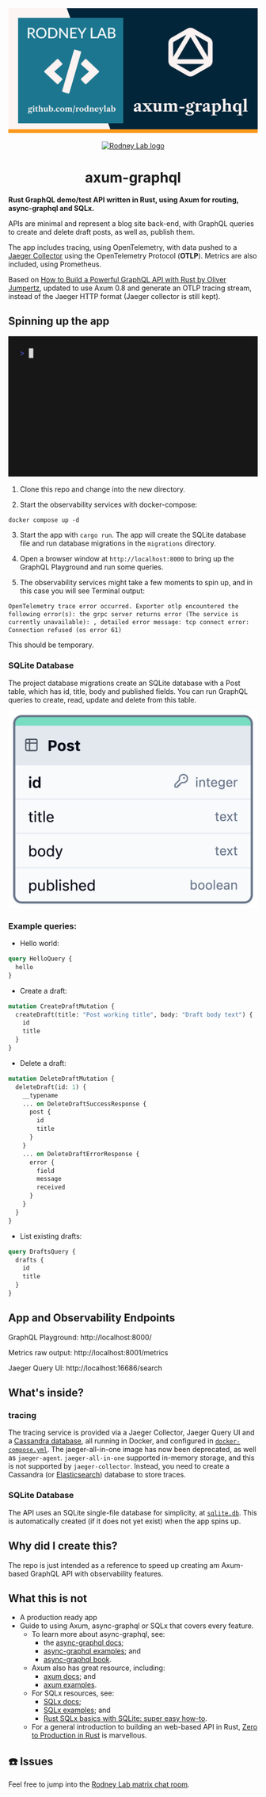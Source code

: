 <img src="./images/rodneylab-github-axum-graphql.png" alt="Rodney Lab Axum Graph Q L Git Hub banner" />

<p align="center">
  <a aria-label="Open Rodney Lab site" href="https://rodneylab.com" rel="nofollow no:w
  opener noreferrer">
    <img alt="Rodney Lab logo" src="https://rodneylab.com/assets/icon.png" width="60" />
  </a>
</p>
<h1 align="center">
  axum-graphql
</h1>

**Rust GraphQL demo/test API written in Rust, using Axum for routing, async-graphql and SQLx.**

APIs are minimal and represent a blog site back-end, with GraphQL queries to create and delete draft posts, as well as, publish them.

The app includes tracing, using OpenTelemetry, with data pushed to a [Jaeger Collector](https://www.jaegertracing.io/docs/1.62/deployment/#collectors) using the OpenTelemetry Protocol (**OTLP**). Metrics are also included, using Prometheus.

Based on [How to Build a Powerful GraphQL API with Rust by Oliver Jumpertz](https://oliverjumpertz.com/blog/how-to-build-a-powerful-graphql-api-with-rust/), updated to use Axum 0.8 and generate an OTLP tracing stream, instead of the Jaeger HTTP format (Jaeger collector is still kept).

## Spinning up the app

<img src="./images/usage.gif" alt="Terminal animation shows the user entering the following command: cargo run. Then the code compiles and server starts.  Status messages inform that Metrics service is listening on 127.0.0.1:8001, Migrations were run successfully, and Main app service is listening on 127.0.0.1:8000" />

1. Clone this repo and change into the new directory.

2. Start the observability services with docker-compose:

```shell
docker compose up -d
```

3. Start the app with `cargo run`. The app will create the SQLite database file and run database migrations in the `migrations` directory.

4. Open a browser window at `http://localhost:8000` to bring up the GraphQL Playground and run some queries.

5. The observability services might take a few moments to spin up, and in this case you will see Terminal output:

```shell
OpenTelemetry trace error occurred. Exporter otlp encountered the following error(s): the grpc server returns error (The service is currently unavailable): , detailed error message: tcp connect error: Connection refused (os error 61)
```

This should be temporary.

### SQLite Database

The project database migrations create an SQLite database with a Post table,
which has id, title, body and published fields. You can run GraphQL queries to
create, read, update and delete from this table.

<img src="./images/axum-graphql-sqlite-db-post-table.png" alt="Diagram representing database table.  The heading reads `Post`.  Below, the table columns, with associated type is listed: id (integer), title (text), body (text) and published (boolean).  A key icon appears within in the id column data, indicating id is a database primary key." />

### Example queries:

- Hello world:

```graphql
query HelloQuery {
  hello
}
```

- Create a draft:

```graphql
mutation CreateDraftMutation {
  createDraft(title: "Post working title", body: "Draft body text") {
    id
    title
  }
}
```

- Delete a draft:

```graphql
mutation DeleteDraftMutation {
  deleteDraft(id: 1) {
    __typename
    ... on DeleteDraftSuccessResponse {
      post {
        id
        title
      }
    }
    ... on DeleteDraftErrorResponse {
      error {
        field
        message
        received
      }
    }
  }
}
```

- List existing drafts:

```graphql
query DraftsQuery {
  drafts {
    id
    title
  }
}
```

## App and Observability Endpoints

GraphQL Playground: http://localhost:8000/

Metrics raw output: http://localhost:8001/metrics

Jaeger Query UI: http://localhost:16686/search

## What's inside?

### tracing

The tracing service is provided via a Jaeger Collector, Jaeger Query UI and a [Cassandra database](https://cassandra.apache.org/_/index.html), all running in Docker, and configured in [`docker-compose.yml`](./docker-compose.yml). The jaeger-all-in-one image has now been deprecated, as well as `jaeger-agent`. `jaeger-all-in-one` supported in-memory storage, and this is not supported by `jaeger-collector`. Instead, you need to create a Cassandra (or [Elasticsearch](https://hub.docker.com/_/elasticsearch/)) database to store traces.

### SQLite Database

The API uses an SQLite single-file database for simplicity, at [`sqlite.db`](./sqlite.db). This is automatically created (if it does not yet exist) when the app spins up.

## Why did I create this?

The repo is just intended as a reference to speed up creating am Axum-based GraphQL API with observability features.

## What this is not

- A production ready app
- Guide to using Axum, async-graphql or SQLx that covers every feature.
  - To learn more about async-graphql, see:
    - the [async-graphql docs](https://docs.rs/async-graphql/latest/async_graphql/);
    - [async-graphql examples](https://github.com/async-graphql/examples); and
    - [async-graphql book](https://async-graphql.github.io/async-graphql/en/index.html).
  - Axum also has great resource, including:
    - [axum docs](https://docs.rs/axum/latest/axum/); and
    - [axum examples](https://github.com/tokio-rs/axum/tree/main/examples).
  - For SQLx resources, see:
    - [SQLx docs](https://docs.rs/sqlx/latest/sqlx/);
    - [SQLx examples](https://github.com/launchbadge/sqlx/tree/main/examples); and
    - [Rust SQLx basics with SQLite: super easy how-to](https://tms-dev-blog.com/rust-sqlx-basics-with-sqlite/).
  - For a general introduction to building an web-based API in Rust, [Zero to Production in Rust](https://www.zero2prod.com/index.html) is marvellous.

## ☎️ Issues

Feel free to jump into the [Rodney Lab matrix chat room](https://matrix.to/#/%23rodney:matrix.org).

